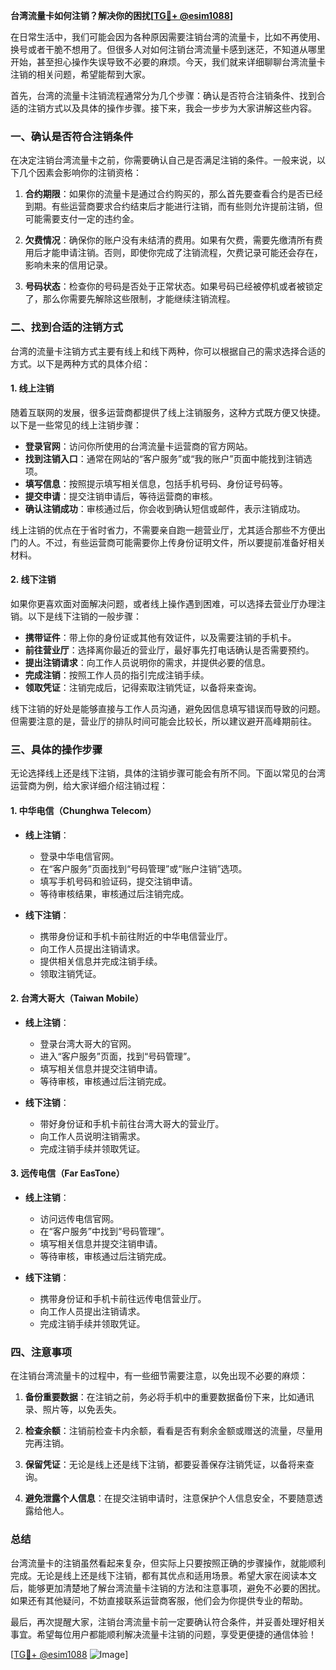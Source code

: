 **台湾流量卡如何注销？解决你的困扰[[TG💪+ @esim1088](https://t.me/s/esim1088)]**

在日常生活中，我们可能会因为各种原因需要注销台湾的流量卡，比如不再使用、换号或者干脆不想用了。但很多人对如何注销台湾流量卡感到迷茫，不知道从哪里开始，甚至担心操作失误导致不必要的麻烦。今天，我们就来详细聊聊台湾流量卡注销的相关问题，希望能帮到大家。

首先，台湾的流量卡注销流程通常分为几个步骤：确认是否符合注销条件、找到合适的注销方式以及具体的操作步骤。接下来，我会一步步为大家讲解这些内容。

### 一、确认是否符合注销条件

在决定注销台湾流量卡之前，你需要确认自己是否满足注销的条件。一般来说，以下几个因素会影响你的注销资格：

1. **合约期限**：如果你的流量卡是通过合约购买的，那么首先要查看合约是否已经到期。有些运营商要求合约结束后才能进行注销，而有些则允许提前注销，但可能需要支付一定的违约金。

2. **欠费情况**：确保你的账户没有未结清的费用。如果有欠费，需要先缴清所有费用后才能申请注销。否则，即使你完成了注销流程，欠费记录可能还会存在，影响未来的信用记录。

3. **号码状态**：检查你的号码是否处于正常状态。如果号码已经被停机或者被锁定了，那么你需要先解除这些限制，才能继续注销流程。

### 二、找到合适的注销方式

台湾的流量卡注销方式主要有线上和线下两种，你可以根据自己的需求选择合适的方式。以下是两种方式的具体介绍：

#### 1. 线上注销

随着互联网的发展，很多运营商都提供了线上注销服务，这种方式既方便又快捷。以下是一些常见的线上注销步骤：

- **登录官网**：访问你所使用的台湾流量卡运营商的官方网站。
- **找到注销入口**：通常在网站的“客户服务”或“我的账户”页面中能找到注销选项。
- **填写信息**：按照提示填写相关信息，包括手机号码、身份证号码等。
- **提交申请**：提交注销申请后，等待运营商的审核。
- **确认注销成功**：审核通过后，你会收到确认短信或邮件，表示注销成功。

线上注销的优点在于省时省力，不需要亲自跑一趟营业厅，尤其适合那些不方便出门的人。不过，有些运营商可能需要你上传身份证明文件，所以要提前准备好相关材料。

#### 2. 线下注销

如果你更喜欢面对面解决问题，或者线上操作遇到困难，可以选择去营业厅办理注销。以下是线下注销的一般步骤：

- **携带证件**：带上你的身份证或其他有效证件，以及需要注销的手机卡。
- **前往营业厅**：选择离你最近的营业厅，最好事先打电话确认是否需要预约。
- **提出注销请求**：向工作人员说明你的需求，并提供必要的信息。
- **完成注销**：按照工作人员的指引完成注销手续。
- **领取凭证**：注销完成后，记得索取注销凭证，以备将来查询。

线下注销的好处是能够直接与工作人员沟通，避免因信息填写错误而导致的问题。但需要注意的是，营业厅的排队时间可能会比较长，所以建议避开高峰期前往。

### 三、具体的操作步骤

无论选择线上还是线下注销，具体的注销步骤可能会有所不同。下面以常见的台湾运营商为例，给大家详细介绍注销过程：

#### 1. 中华电信（Chunghwa Telecom）

- **线上注销**：
  - 登录中华电信官网。
  - 在“客户服务”页面找到“号码管理”或“账户注销”选项。
  - 填写手机号码和验证码，提交注销申请。
  - 等待审核结果，审核通过后注销完成。

- **线下注销**：
  - 携带身份证和手机卡前往附近的中华电信营业厅。
  - 向工作人员提出注销请求。
  - 提供相关信息并完成注销手续。
  - 领取注销凭证。

#### 2. 台湾大哥大（Taiwan Mobile）

- **线上注销**：
  - 登录台湾大哥大的官网。
  - 进入“客户服务”页面，找到“号码管理”。
  - 填写相关信息并提交注销申请。
  - 等待审核，审核通过后注销完成。

- **线下注销**：
  - 带好身份证和手机卡前往台湾大哥大的营业厅。
  - 向工作人员说明注销需求。
  - 完成注销手续并领取凭证。

#### 3. 远传电信（Far EasTone）

- **线上注销**：
  - 访问远传电信官网。
  - 在“客户服务”中找到“号码管理”。
  - 填写相关信息并提交注销申请。
  - 等待审核，审核通过后注销完成。

- **线下注销**：
  - 携带身份证和手机卡前往远传电信营业厅。
  - 向工作人员提出注销请求。
  - 完成注销手续并领取凭证。

### 四、注意事项

在注销台湾流量卡的过程中，有一些细节需要注意，以免出现不必要的麻烦：

1. **备份重要数据**：在注销之前，务必将手机中的重要数据备份下来，比如通讯录、照片等，以免丢失。
   
2. **检查余额**：注销前检查卡内余额，看看是否有剩余金额或赠送的流量，尽量用完再注销。

3. **保留凭证**：无论是线上还是线下注销，都要妥善保存注销凭证，以备将来查询。

4. **避免泄露个人信息**：在提交注销申请时，注意保护个人信息安全，不要随意透露给他人。

### 总结

台湾流量卡的注销虽然看起来复杂，但实际上只要按照正确的步骤操作，就能顺利完成。无论是线上还是线下注销，都有其优点和适用场景。希望大家在阅读本文后，能够更加清楚地了解台湾流量卡注销的方法和注意事项，避免不必要的困扰。如果还有其他疑问，不妨直接联系运营商客服，他们会为你提供专业的帮助。

最后，再次提醒大家，注销台湾流量卡前一定要确认符合条件，并妥善处理好相关事宜。希望每位用户都能顺利解决流量卡注销的问题，享受更便捷的通信体验！

[[TG💪+ @esim1088](https://t.me/s/esim1088) ![Image](https://i.postimg.cc/4NQfJmqS/Snipaste-2025-05-13-00-14-12.png)]